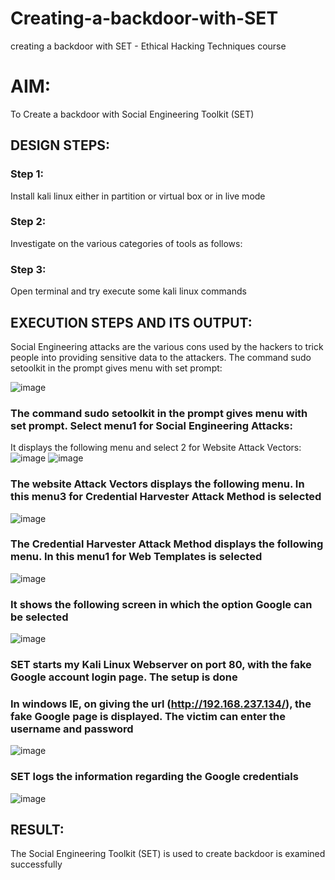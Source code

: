 # Creating-a-backdoor-with-SET
 creating a backdoor with SET - Ethical Hacking Techniques course

# AIM:
To Create a backdoor with Social Engineering Toolkit (SET)

## DESIGN STEPS:

### Step 1:

Install kali linux either in partition or virtual box or in live mode


### Step 2:

Investigate on the various categories of tools as follows:

### Step 3:

Open terminal and try execute some kali linux commands

## EXECUTION STEPS AND ITS OUTPUT:

Social Engineering attacks are the various cons used by the hackers to trick people into providing sensitive data to the attackers. 
The command sudo setoolkit in the prompt gives menu with set prompt:

![image](https://github.com/Jayabharathi3/creating-a-backdoor-with-SET/assets/120367796/48965543-21aa-4d04-bf19-f810c1b47270)

### The command sudo setoolkit in the prompt gives menu with set prompt. Select menu1 for Social Engineering Attacks:

It displays the following menu and select 2 for Website Attack Vectors:
![image](https://github.com/Jayabharathi3/creating-a-backdoor-with-SET/assets/120367796/e00385bf-4552-4ed0-846a-b6cec1565a84)
![image](https://github.com/Jayabharathi3/creating-a-backdoor-with-SET/assets/120367796/8e27290b-7218-4307-a3e9-8ea69e9e3742)


### The website Attack Vectors displays the following menu. In this menu3 for Credential Harvester Attack Method is selected

![image](https://github.com/Jayabharathi3/creating-a-backdoor-with-SET/assets/120367796/521b61a9-bc0e-4cae-97ca-350c04e3c529)


### The Credential Harvester Attack Method displays the following menu. In this menu1 for Web Templates is selected

![image](https://github.com/Jayabharathi3/creating-a-backdoor-with-SET/assets/120367796/cc0a2e6a-cc20-4b93-8343-600fafca5582)


### It shows the following screen in which the option Google can be selected
![image](https://github.com/Jayabharathi3/creating-a-backdoor-with-SET/assets/120367796/1d064d3a-7aa3-4031-9935-ffbb4d951e06)


### SET starts my Kali Linux Webserver on port 80, with the fake Google account login page. The setup is done

### In windows IE, on giving the url (http://192.168.237.134/), the fake Google page is displayed. The victim can enter the username and password

![image](https://github.com/Jayabharathi3/creating-a-backdoor-with-SET/assets/120367796/e8be7983-157d-4e93-a80b-585e679b5ff7)


### SET logs the information regarding the Google credentials

![image](https://github.com/Jayabharathi3/creating-a-backdoor-with-SET/assets/120367796/da11945c-1df9-4c98-ba1d-55a03152cad2)


## RESULT:
The Social Engineering Toolkit (SET) is used to create backdoor is  examined successfully
